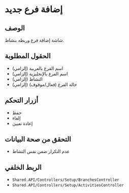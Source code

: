 # إضافة فرع جديد

## الوصف
شاشة إضافة فرع وربطه بنشاط.

## الحقول المطلوبة
- اسم الفرع بالعربية (إلزامي)
- اسم الفرع بالإنجليزية (إلزامي)
- النشاط (إلزامي)
- حالة الفرع (فعال/موقوف) (إلزامي)

## أزرار التحكم
- حفظ
- إلغاء
- إعادة تعيين

## التحقق من صحة البيانات
- عدم التكرار ضمن نفس النشاط

## الربط الخلفي
- `Shared.API/Controllers/Setup/BranchesController`
- `Shared.API/Controllers/Setup/ActivitiesController`
